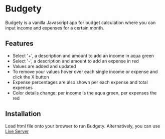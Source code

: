 # Budgety

Budgety is a vanilla Javascript app for budget calculation where you can input income and expenses for a certain month.

## Features

- Select '+', a description and amount to add an income in aqua green
- Select '-', a description and amount to add an expense in red
- Values are added and updated
- To remove your values hover over each single income or expense and click the X button
- Expense percentages are also shown per each expense and total expenses
- Color details change: per income is the aqua green, per expenses the red

## Installation

Load html file onto your browser to run Budgety. Alternatively, you can use [Live Server](https://marketplace.visualstudio.com/items?itemName=ritwickdey.LiveServer)

